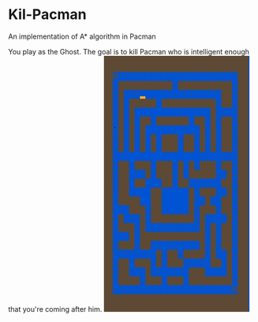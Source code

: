 # Kil-Pacman
An implementation of A* algorithm in Pacman

You play as the Ghost. The goal is to kill Pacman who is intelligent enough that you're coming after him.
![Kill Pacman](pic1.jpg)
